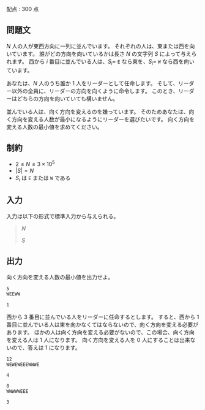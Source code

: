 配点 : $300$ 点

## 問題文

$N$ 人の人が東西方向に一列に並んでいます。
それぞれの人は、東または西を向いています。
誰がどの方向を向いているかは長さ $N$ の文字列 $S$ によって与えられます。
西から $i$ 番目に並んでいる人は、$S_i =$ `E` なら東を、$S_i =$ `W` なら西を向いています。

あなたは、$N$ 人のうち誰か $1$ 人をリーダーとして任命します。
そして、リーダー以外の全員に、リーダーの方向を向くように命令します。
このとき、リーダーはどちらの方向を向いていても構いません。

並んでいる人は、向く方向を変えるのを嫌っています。
そのためあなたは、向く方向を変える人数が最小になるようにリーダーを選びたいです。
向く方向を変える人数の最小値を求めてください。

## 制約

- $2 \leq N \leq 3 \times 10^5$
- $|S| = N$
- $S_i$ は `E` または `W` である

## 入力

入力は以下の形式で標準入力から与えられる。

> $N$
> 
> $S$

## 出力

向く方向を変える人数の最小値を出力せよ。

```input1
5
WEEWW
```

```output1
1
```

西から $3$ 番目に並んでいる人をリーダーに任命するとします。
すると、西から $1$ 番目に並んでいる人は東を向かなくてはならないので、向く方向を変える必要があります。
ほかの人は向く方向を変える必要がないので、この場合、向く方向を変える人は $1$ 人になります。
向く方向を変える人を $0$ 人にすることは出来ないので、答えは $1$ になります。

```input2
12
WEWEWEEEWWWE
```

```output2
4
```

```input3
8
WWWWWEEE
```

```output3
3
```